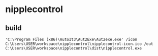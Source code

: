# nipplecontrol

## build

`'C:\Program Files (x86)\AutoIt3\Aut2Exe\Aut2exe.exe' /icon C:\Users\USER\workspace\nipplecontrol\nipplecontrol-icon.ico /out C:\Users\USER\workspace\nipplecontrol\dist\nipplecontrol.exe`


